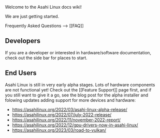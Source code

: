 Welcome to the Asahi Linux docs wiki!

We are just getting started.

Frequently Asked Questions --> [[FAQ]]


## Developers

If you are a developer or interested in hardware/software documentation,
check out the side bar for places to start.


## End Users

Asahi Linux is still in very early alpha stages. Lots of hardware components
are not functional yet! Check out the [[Feature Support]] page first, and if
you still want to give it a go, see the blog post for the alpha installer and
folowing updates adding support for more devices and hardware:

* https://asahilinux.org/2022/03/asahi-linux-alpha-release/
* https://asahilinux.org/2022/07/july-2022-release/
* https://asahilinux.org/2022/11/november-2022-report/
* https://asahilinux.org/2022/12/gpu-drivers-now-in-asahi-linux/
* https://asahilinux.org/2023/03/road-to-vulkan/ 